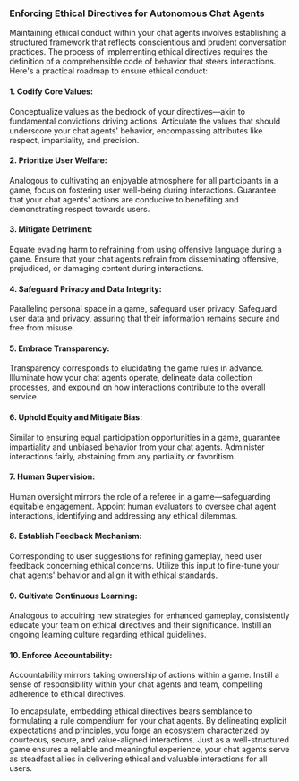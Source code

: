 ### **Enforcing Ethical Directives for Autonomous Chat Agents**

Maintaining ethical conduct within your chat agents involves establishing a structured framework that reflects conscientious and prudent conversation practices. The process of implementing ethical directives requires the definition of a comprehensible code of behavior that steers interactions. Here's a practical roadmap to ensure ethical conduct:

#### **1. Codify Core Values:**

Conceptualize values as the bedrock of your directives—akin to fundamental convictions driving actions. Articulate the values that should underscore your chat agents' behavior, encompassing attributes like respect, impartiality, and precision.

#### **2. Prioritize User Welfare:**

Analogous to cultivating an enjoyable atmosphere for all participants in a game, focus on fostering user well-being during interactions. Guarantee that your chat agents' actions are conducive to benefiting and demonstrating respect towards users.

#### **3. Mitigate Detriment:**

Equate evading harm to refraining from using offensive language during a game. Ensure that your chat agents refrain from disseminating offensive, prejudiced, or damaging content during interactions.

#### **4. Safeguard Privacy and Data Integrity:**

Paralleling personal space in a game, safeguard user privacy. Safeguard user data and privacy, assuring that their information remains secure and free from misuse.

#### **5. Embrace Transparency:**

Transparency corresponds to elucidating the game rules in advance. Illuminate how your chat agents operate, delineate data collection processes, and expound on how interactions contribute to the overall service.

#### **6. Uphold Equity and Mitigate Bias:**

Similar to ensuring equal participation opportunities in a game, guarantee impartiality and unbiased behavior from your chat agents. Administer interactions fairly, abstaining from any partiality or favoritism.

#### **7. Human Supervision:**

Human oversight mirrors the role of a referee in a game—safeguarding equitable engagement. Appoint human evaluators to oversee chat agent interactions, identifying and addressing any ethical dilemmas.

#### **8. Establish Feedback Mechanism:**

Corresponding to user suggestions for refining gameplay, heed user feedback concerning ethical concerns. Utilize this input to fine-tune your chat agents' behavior and align it with ethical standards.

#### **9. Cultivate Continuous Learning:**

Analogous to acquiring new strategies for enhanced gameplay, consistently educate your team on ethical directives and their significance. Instill an ongoing learning culture regarding ethical guidelines.

#### **10. Enforce Accountability:**

Accountability mirrors taking ownership of actions within a game. Instill a sense of responsibility within your chat agents and team, compelling adherence to ethical directives.

To encapsulate, embedding ethical directives bears semblance to formulating a rule compendium for your chat agents. By delineating explicit expectations and principles, you forge an ecosystem characterized by courteous, secure, and value-aligned interactions. Just as a well-structured game ensures a reliable and meaningful experience, your chat agents serve as steadfast allies in delivering ethical and valuable interactions for all users.